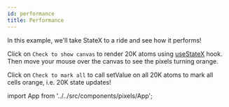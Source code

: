 ```yaml
---
id: performance
title: Performance
---
```


In this example, we'll take StateX to a ride and see how it performs!

Click on `Check to show canvas` to render 20K atoms using [useStateX](../api-reference/core/useStateX) hook. Then move your mouse over the canvas to see the pixels turning orange.

Click on `Check to mark all` to call setValue on all 20K atoms to mark all cells orange, i.e. 20K state updates!

import App from '../../src/components/pixels/App';

<App />
